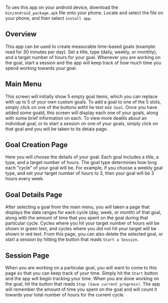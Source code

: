 To ues this app on your android device, download the `bin/android_package.apk` file onto your phone. Locate and select the file on your phone, and then select `install app`. 

## Overview
This app can be used to create measurable time-based goals (example: read for 30 minutes per day). 
Set a title, type (daily, weekly, or monthly), and a target number of hours for your goal. Whenever you are working on the goal, start a session and the app will keep track of how much time you spend working towards your goal. 

## Main Menu
This screen will initially show 5 empty goal items, which you can replace with up to 5 of your own custom goals. To add a goal to one of the 5 slots, simply click on one of the buttons witht he text `Add Goal`. Once you have added some goald, this screen will display each one of your goals, along with some brief information on each. To view more deatils about an individual goal, or to start a session on one of your goals, simply click on that goal and you will be taken to its detais page.

## Goal Creation Page
Here you will choose the details of your goal. Each goal includes a title, a type, and a target number of hours. The goal type determinies how long each "cycle" of your goal will be. For example, if  you choose a weekly goal type, and set your target number of hours to 3, then your goal will be 3 hours every week. 

## Goal Details Page
After selecting a goal from the main menu, you will taken a page that displays the date ranges for each cycle (day, week, or month) of that goal, along with the amount of time that you spent on the goal during that particular cycle. Cycles where you hit your target number of hours will be shown in green text, and cycles where you did not hit your target will be shown in red text. From this page, you can also delete the selected goal, or start a session by hitting the button that reads `Start a Session`. 

## Session Page
When you are working on a particular goal, you will want to come to this page so that you can keep track of your time. Simply hit the `Start` button and the app will begin tracking your time. When you are done working on the goal, hit the button that reads `Stop (Save current progress)`. The app will remember the amount of time you spent on the goal and will count it towards your total number of hours for the current cycle. 


